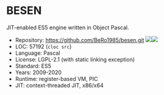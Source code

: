 # BESEN

JIT-enabled ES5 engine written in Object Pascal.

* Repository: https://github.com/BeRo1985/besen.git <img src="https://img.shields.io/github/stars/BeRo1985/besen?label=&style=flat-square" /><img src="https://img.shields.io/github/last-commit/BeRo1985/besen?label=&style=flat-square" />
* LOC:        57192 (`cloc src`)
* Language:   Pascal
* License:    LGPL-2.1 (with static linking exception)
* Standard:   ES5
* Years:      2009-2020
* Runtime:    register-based VM, PIC
* JIT:        context-threaded JIT, x86/x64

